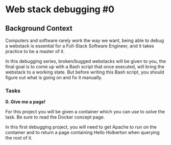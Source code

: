 # Web stack debugging #0

## Background Context

Computers and software rarely work the way we want, being able to debug a webstack is essential for a Full-Stack Software Engineer, and it takes practice to be a master of it.

In this debugging series, broken/bugged webstacks will be given to you, the final goal is to come up with a Bash script that once executed, will bring the webstack to a working state. But before writing this Bash script, you should figure out what is going on and fix it manually.

### Tasks

**0. Give me a page!**

For this project you will be given a container which you can use to solve the task.
Be sure to read the Docker concept page.

In this first debugging project, you will need to get Apache to run on the container and to return a page containing Hello Holberton when querying the root of it.
